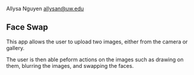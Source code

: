 Allysa Nguyen   <allysan@uw.edu> 

Face Swap 
----
This app allows the user to upload two images, either from the camera or gallery.

The user is then able peform actions on the images such as drawing on them, blurring the images, and swapping the faces.
